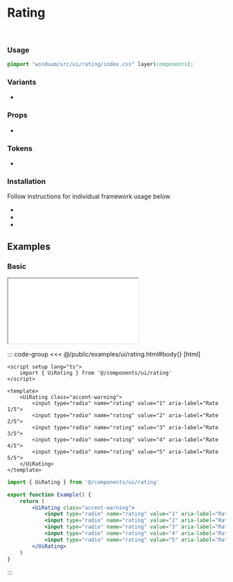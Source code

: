 # Rating
<br>
<ViewSourceGh href="https://github.com/winduum/winduum/blob/main/src/ui/rating" />

### Usage

```css
@import "winduum/src/ui/rating/index.css" layer(components);
```

### Variants
* <LinkGh name="default" path="ui/rating" />

### Props
* <LinkGh name="default-props" path="ui/rating" />

### Tokens
* <LinkGh name="invalid" path="ui/rating" />

### Installation
Follow instructions for individual framework usage below

* <LinkGh name="winduum" url="https://github.com/winduum/winduum/blob/main/src/ui/rating" />
* <LinkGh name="winduum-vue" url="https://github.com/winduum/winduum-vue/blob/main/src/components/ui/rating" />
* <LinkGh name="winduum-react" url="https://github.com/winduum/winduum-react/blob/main/src/components/ui/rating" />

## Examples

### Basic

<iframe onload="this.style.visibility = 'visible';" src="/examples/ui/rating.html"></iframe>

::: code-group
<<< @/public/examples/ui/rating.html#body{} [html]
```vue
<script setup lang="ts">
    import { UiRating } from '@/components/ui/rating'
</script>

<template>
    <UiRating class="accent-warning">
        <input type="radio" name="rating" value="1" aria-label="Rate 1/5">
        <input type="radio" name="rating" value="2" aria-label="Rate 2/5">
        <input type="radio" name="rating" value="3" aria-label="Rate 3/5">
        <input type="radio" name="rating" value="4" aria-label="Rate 4/5">
        <input type="radio" name="rating" value="5" aria-label="Rate 5/5">
    </UiRating>
</template>
```
```jsx
import { UiRating } from '@/components/ui/rating'

export function Example() {
    return (
        <UiRating class="accent-warning">
            <input type="radio" name="rating" value="1" aria-label="Rate 1/5" />
            <input type="radio" name="rating" value="2" aria-label="Rate 2/5" />
            <input type="radio" name="rating" value="3" aria-label="Rate 3/5" />
            <input type="radio" name="rating" value="4" aria-label="Rate 4/5" />
            <input type="radio" name="rating" value="5" aria-label="Rate 5/5" />
        </UiRating>
    )
}
```
:::
